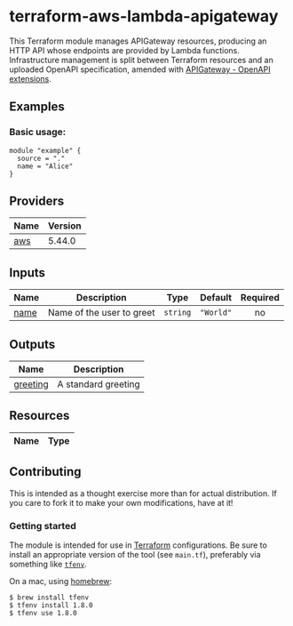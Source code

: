 # terraform-aws-lambda-apigateway

This Terraform module manages APIGateway resources, producing an HTTP API whose
endpoints are provided by Lambda functions. Infrastructure management is split 
between Terraform resources and an uploaded OpenAPI specification, amended with
[APIGateway - OpenAPI extensions](https://docs.aws.amazon.com/apigateway/latest/developerguide/api-gateway-swagger-extensions.html). 

## Examples

### Basic usage:

```hcl
module "example" {
  source = "."
  name = "Alice"
}
```

<!-- BEGIN_TF_DOCS -->
## Providers

| Name | Version |
|------|---------|
| <a name="provider_aws"></a> [aws](#provider\_aws) | 5.44.0 |

## Inputs

| Name | Description | Type | Default | Required |
|------|-------------|------|---------|:--------:|
| <a name="input_name"></a> [name](#input\_name) | Name of the user to greet | `string` | `"World"` | no |

## Outputs

| Name | Description |
|------|-------------|
| <a name="output_greeting"></a> [greeting](#output\_greeting) | A standard greeting |

## Resources

| Name | Type |
|------|------|
<!-- END_TF_DOCS -->

## Contributing

This is intended as a thought exercise more than for actual distribution. If you care to fork it
to make your own modifications, have at it!

### Getting started

The module is intended for use in [Terraform](https://www.terraform.io/) configurations. Be sure
to install an appropriate version of the tool (see `main.tf`), preferably via something like
[`tfenv`](https://github.com/tfutils/tfenv).

On a mac, using [homebrew](https://brew.sh/):

```shell
$ brew install tfenv
$ tfenv install 1.8.0
$ tfenv use 1.8.0
```